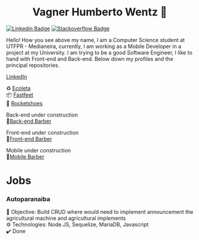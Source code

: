 <h1 align="center">
Vagner Humberto Wentz 👋
</h1>

[![Linkedin Badge](https://img.shields.io/badge/-vagnerwentz-blue?style=flat-square&logo=Linkedin&logoColor=white&link=https://www.linkedin.com/in/vagner-wentz-10b98718a/)](https://www.linkedin.com/in/vagner-wentz-10b98718a/)
[![Stackoverflow Badge](https://img.shields.io/badge/-Stackoverflow-4CA143?style=flat-square&logo=Stackoverflow&logoColor=white&link=https://pt.stackoverflow.com/users/112772/vagner-wentz?tab=profile)](https://pt.stackoverflow.com/users/112772/vagner-wentz?tab=profile)


Hello! How you see above my name, I am a Computer Science student at UTFPR - Medianeira,
currently, I am working as a Mobile Developer in a project at my University.
I am trying to be a good Software Engineer, I like to hand with Front-end and Back-end.
Below down my profiles and the principal repositories.

[LinkedIn](https://www.linkedin.com/in/vagner-wentz-10b98718a/)

♻️ [Ecoleta](https://github.com/vagnerwentz/ecoleta-nlw)</br>
📦 [Fastfeet](https://github.com/vagnerwentz/fastfeet) </br>
👟 [Rocketshoes](https://github.com/vagnerwentz/rocketshoes)</br>

Back-end under construction </br>
💈[Back-end Barber](https://github.com/vagnerwentz/gobarber-backend-ts)

Front-end under construction </br>
💈[Front-end Barber](https://github.com/vagnerwentz/gobarber-frontend-ts)

Mobile under construction </br>
💈[Mobile Barber](https://github.com/vagnerwentz/gobarber-mobile-ts)

<h1>Jobs</h1>

<h3>Autoparanaiba</h3>

🎯 Objective: Build CRUD where would need to implement announcement the agricultural machine and agricultural implements </br>
⚙️ Technologies: Node.JS, Sequelize, MariaDB, Javascript </br>
✔️ Done
